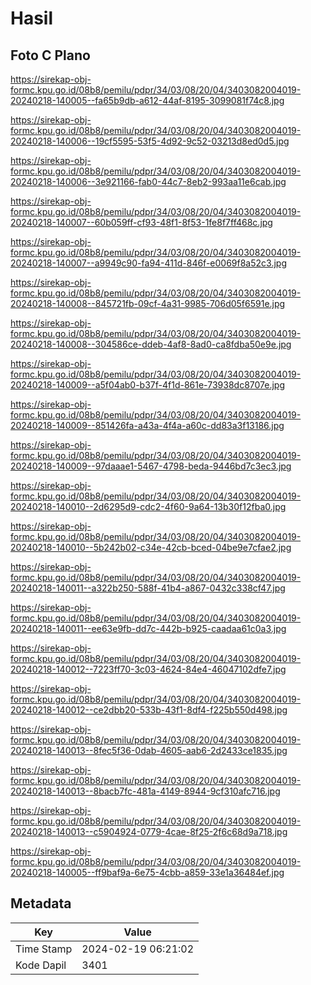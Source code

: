 # Hasil

## Foto C Plano

https://sirekap-obj-formc.kpu.go.id/08b8/pemilu/pdpr/34/03/08/20/04/3403082004019-20240218-140005--fa65b9db-a612-44af-8195-3099081f74c8.jpg

https://sirekap-obj-formc.kpu.go.id/08b8/pemilu/pdpr/34/03/08/20/04/3403082004019-20240218-140006--19cf5595-53f5-4d92-9c52-03213d8ed0d5.jpg

https://sirekap-obj-formc.kpu.go.id/08b8/pemilu/pdpr/34/03/08/20/04/3403082004019-20240218-140006--3e921166-fab0-44c7-8eb2-993aa11e6cab.jpg

https://sirekap-obj-formc.kpu.go.id/08b8/pemilu/pdpr/34/03/08/20/04/3403082004019-20240218-140007--60b059ff-cf93-48f1-8f53-1fe8f7ff468c.jpg

https://sirekap-obj-formc.kpu.go.id/08b8/pemilu/pdpr/34/03/08/20/04/3403082004019-20240218-140007--a9949c90-fa94-411d-846f-e0069f8a52c3.jpg

https://sirekap-obj-formc.kpu.go.id/08b8/pemilu/pdpr/34/03/08/20/04/3403082004019-20240218-140008--845721fb-09cf-4a31-9985-706d05f6591e.jpg

https://sirekap-obj-formc.kpu.go.id/08b8/pemilu/pdpr/34/03/08/20/04/3403082004019-20240218-140008--304586ce-ddeb-4af8-8ad0-ca8fdba50e9e.jpg

https://sirekap-obj-formc.kpu.go.id/08b8/pemilu/pdpr/34/03/08/20/04/3403082004019-20240218-140009--a5f04ab0-b37f-4f1d-861e-73938dc8707e.jpg

https://sirekap-obj-formc.kpu.go.id/08b8/pemilu/pdpr/34/03/08/20/04/3403082004019-20240218-140009--851426fa-a43a-4f4a-a60c-dd83a3f13186.jpg

https://sirekap-obj-formc.kpu.go.id/08b8/pemilu/pdpr/34/03/08/20/04/3403082004019-20240218-140009--97daaae1-5467-4798-beda-9446bd7c3ec3.jpg

https://sirekap-obj-formc.kpu.go.id/08b8/pemilu/pdpr/34/03/08/20/04/3403082004019-20240218-140010--2d6295d9-cdc2-4f60-9a64-13b30f12fba0.jpg

https://sirekap-obj-formc.kpu.go.id/08b8/pemilu/pdpr/34/03/08/20/04/3403082004019-20240218-140010--5b242b02-c34e-42cb-bced-04be9e7cfae2.jpg

https://sirekap-obj-formc.kpu.go.id/08b8/pemilu/pdpr/34/03/08/20/04/3403082004019-20240218-140011--a322b250-588f-41b4-a867-0432c338cf47.jpg

https://sirekap-obj-formc.kpu.go.id/08b8/pemilu/pdpr/34/03/08/20/04/3403082004019-20240218-140011--ee63e9fb-dd7c-442b-b925-caadaa61c0a3.jpg

https://sirekap-obj-formc.kpu.go.id/08b8/pemilu/pdpr/34/03/08/20/04/3403082004019-20240218-140012--7223ff70-3c03-4624-84e4-46047102dfe7.jpg

https://sirekap-obj-formc.kpu.go.id/08b8/pemilu/pdpr/34/03/08/20/04/3403082004019-20240218-140012--ce2dbb20-533b-43f1-8df4-f225b550d498.jpg

https://sirekap-obj-formc.kpu.go.id/08b8/pemilu/pdpr/34/03/08/20/04/3403082004019-20240218-140013--8fec5f36-0dab-4605-aab6-2d2433ce1835.jpg

https://sirekap-obj-formc.kpu.go.id/08b8/pemilu/pdpr/34/03/08/20/04/3403082004019-20240218-140013--8bacb7fc-481a-4149-8944-9cf310afc716.jpg

https://sirekap-obj-formc.kpu.go.id/08b8/pemilu/pdpr/34/03/08/20/04/3403082004019-20240218-140013--c5904924-0779-4cae-8f25-2f6c68d9a718.jpg

https://sirekap-obj-formc.kpu.go.id/08b8/pemilu/pdpr/34/03/08/20/04/3403082004019-20240218-140005--ff9baf9a-6e75-4cbb-a859-33e1a36484ef.jpg


## Metadata

| Key        | Value               |
| ---------- | ------------------- |
| Time Stamp | 2024-02-19 06:21:02 |
| Kode Dapil | 3401                |



